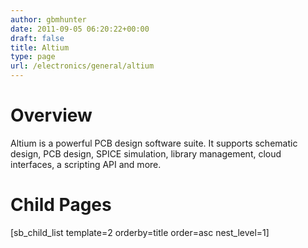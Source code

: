 ```yaml
---
author: gbmhunter
date: 2011-09-05 06:20:22+00:00
draft: false
title: Altium
type: page
url: /electronics/general/altium
---
```


# Overview

Altium is a powerful PCB design software suite. It supports schematic design, PCB design, SPICE simulation, library management, cloud interfaces, a scripting API and more.

# Child Pages

[sb_child_list template=2 orderby=title order=asc nest_level=1]
